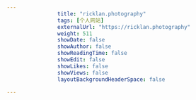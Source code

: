 ```yaml
---
                title: "ricklan.photography"
                tags: [个人网站]
                externalUrl: "https://ricklan.photography"
                weight: 511
                showDate: false
                showAuthor: false
                showReadingTime: false
                showEdit: false
                showLikes: false
                showViews: false
                layoutBackgroundHeaderSpace: false
                
---
```


